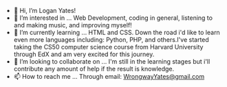 - 👋 Hi, I’m Logan Yates!
- 👀 I’m interested in ... Web Development, coding in general, listening to and making music, and improving myself!
- 🌱 I’m currently learning ... HTML and CSS. Down the road i'd like to learn even more languages including: Python, PHP, and others.I've started taking the CS50 computer science course from Harvard University through EdX and am very excited for this journey.
- 💞️ I’m looking to collaborate on ... I'm still in the learning stages but i'll contribute any amount of help if the result is knowledge.
- 📫 How to reach me ... Through email: WrongwayYates@gmail.com

<!---
FadedFocusDev/FadedFocusDev is a ✨ special ✨ repository because its `README.md` (this file) appears on your GitHub profile.
You can click the Preview link to take a look at your changes.
--->
